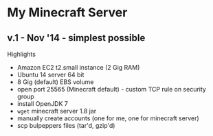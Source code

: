# My Minecraft Server
## v.1 - Nov '14 - simplest possible

Highlights

* Amazon EC2 t2.small instance (2 Gig RAM)
* Ubuntu 14 server 64 bit
* 8 Gig (default) EBS volume
* open port 25565 (Minecraft default) - custom TCP rule on security
  group
* install OpenJDK 7
* `wget` minecraft server 1.8 jar
* manually create accounts (one for me, one for minecraft server)
* scp bulpeppers files (tar'd, gzip'd)
